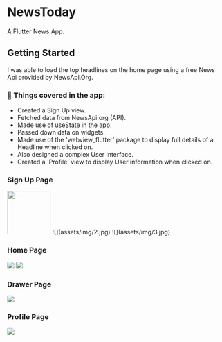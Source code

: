 # NewsToday

A Flutter News App.

## Getting Started

I was able to load the top headlines on the home page using a free News Api provided by NewsApi.Org.

### 📕 Things covered in the app:

* Created a Sign Up view.
* Fetched data from NewsApi.org (API).
* Made use of useState in the app.
* Passed down data on widgets.
* Made use of the 'webview_flutter' package to display full details of a Headline when clicked on. 
* Also designed a complex User Interface.
* Created a 'Profile' view to display User information when clicked on.



### Sign Up Page
<!-- ![](assets/img/1.jpg) -->
<img src="assets/img/1.jpg" width=100>
![](assets/img/2.jpg)
![](assets/img/3.jpg)


### Home Page
![](assets/img/4.jpg)
![](assets/img/5.jpg)


### Drawer Page
![](assets/img/6.jpg)


### Profile Page
![](assets/img/7.jpg)
